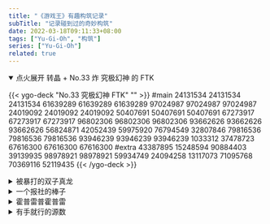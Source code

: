 ```yaml
---
title: "《游戏王》有趣构筑记录"
subTitle: "记录碰到过的奇妙构筑"
date: 2022-03-18T09:11:33+08:00
tags: ["Yu-Gi-Oh", "构筑"]
series: ["Yu-Gi-Oh"]
related: true
---
```


<details open="open">
<summary>点火展开 转晶 + No.33 炸 究极幻神 的 FTK</summary>

{{< ygo-deck "No.33 究极幻神 FTK" "" >}}
#main
24131534
24131534
24131534
61639289
61639289
61639289
97024987
97024987
97024987
24019092
24019092
24019092
50407691
50407691
50407691
67273917
67273917
67273917
96802306
96802306
96802306
93662626
93662626
93662626
56824871
42052439
59975920
76794549
32807846
79816536
79816536
79816536
93946239
93946239
93946239
1033312
37478723
67616300
67616300
67616300
#extra
43387895
15248594
90884403
39139935
98978921
98978921
59934749
24094258
13117073
71095768
70369116
52119435
{{< /ygo-deck >}}

</details>

<details>
  <summary>被暴打的双子真龙</summary>

{{< ygo-deck "双子 真龙" "" >}}
#main
23434538
23434538
23434538
36326160
36326160
36326160
73810864
73810864
73810864
14558127
14558127
14558127
95004025
95004025
22499034
58984738
58984738
58984738
73628505
14532163
61976639
61976639
61976639
13035077
49430782
49430782
75425320
75425320
37582948
37582948
37582948
24224830
24224830
24299458
24299458
35125879
35125879
35125879
61529473
61529473
#extra
36776089
72167543
90448279
32995276
48068378
65741786
9205573
9205573
9205573
36609518
36609518
38342335
65330383
29479265
86066372
{{< /ygo-deck >}}

</details>

<details>
  <summary>一个报社的棒子</summary>

{{< ygo-deck "重坑 除外红莲兽" "" >}}
#main
63845230
63845230
23434538
23434538
36584821
36584821
3510565
3510565
14558127
14558127
52038441
52038441
52038441
102380
102380
72302403
72302403
72302403
49238328
49238328
84211599
44656491
44656491
44656491
38992735
38992735
38992735
81674782
81674782
83555666
83555666
83555666
62279055
62279055
62279055
98427577
5650082
5650082
31548215
31548215
#extra
98978921
41999284
53413628
86938484
97973962
66226132
65741786
50277355
46935289
1861629
38342335
85289965
4280258
86066372
98127546
{{< /ygo-deck >}}

</details>

<details>
  <summary>霍普雷普霍普雷</summary>

{{< ygo-deck "魂 霍普" "" >}}
#main
23434538
23434538
23434538
14558127
14558127
14558127
8512558
8512558
23720856
23720856
23720856
59724555
59724555
59724555
68258355
68258355
4647954
4647954
4647954
69852487
45082499
81471108
32164201
27204311
12580477
83764718
6595475
6595475
6595475
35906693
67517351
26493435
85119159
85119159
85119159
94770493
94770493
24224830
24224830
31712840
#extra
65305468
26973555
84013237
56840427
86532744
62517849
62517849
55285840
86331741
31123642
68679595
21521304
63767246
90448279
95134948
{{< /ygo-deck >}}

</details>

<details>
  <summary>有手就行的源数</summary>

{{< ygo-deck "源数 OTK" "https://bbs.nga.cn/read.php?tid=30645552" >}}
#main
42352091
42352091
42352091
23434538
23434538
23434538
97526666
97526666
97526666
102380
36956512
36956512
36956512
18144506
73628505
85852291
85852291
35261759
35261759
35261759
14532163
14532163
77402960
77402960
77402960
33907039
41418852
41418852
41418852
25789292
25789292
25789292
43898403
43898403
24224830
24224830
24299458
24299458
24299458
23002292
#extra
15232745
15232745
42230449
42230449
78625448
78625448
4019153
4019153
79747096
30194529
72529749
38342335
21887175
4280258
88000953
!side
82566662
49202162
{{< /ygo-deck >}}

</details>
